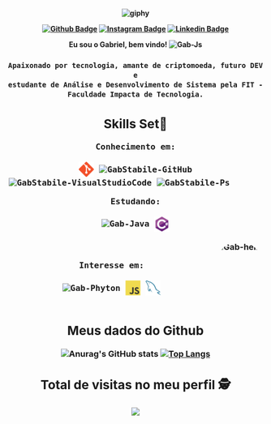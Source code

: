 <h4 align="center">

![giphy](https://user-images.githubusercontent.com/92516683/143147972-9a7e8488-9be7-4f25-a9b4-7169d4543fea.gif)

[![Github Badge](https://img.shields.io/badge/-Facebook-blue?style=for-the-badge&logo=Facebook&logoColor=white&link=https://github.com/gabstabile)](https://www.facebook.com/gabriel.sstabile/)
[![Instagram Badge](https://img.shields.io/badge/-instagram-green?style=for-the-badge&logo=instagram&logoColor=white&link=https://github.com/gabstabile)](https://www.instagram.com/g.s.stabile/)
[![Linkedin Badge](https://img.shields.io/badge/-Linkedin-blue?style=for-the-badge&logo=Linkedin&logoColor=white&link=https://github.com/gabstabile)](https://www.linkedin.com/in/gabriel-stabile)
<h/>
  
<span align="center">
Eu sou o Gabriel, bem vindo! <img alt="Gab-Js" src="https://user-images.githubusercontent.com/92516683/143255886-3ec90107-5088-4004-9ff7-08d4d135547e.gif" width="15px">
</span>  

<h3 align="center">

```
Apaixonado por tecnologia, amante de criptomoeda, futuro DEV e
estudante de Análise e Desenvolvimento de Sistema pela FIT - Faculdade Impacta de Tecnologia.
```
<h/>
  
## Skills Set🧠
<kbd align="center">
<kbd>Conhecimento em:</kbd>
<br />
<br />
       <img align="center" title="Git" alt="GabStabile-Git" height="30" width="30" src="https://raw.githubusercontent.com/devicons/devicon/master/icons/git/git-original.svg">
   <img align="center" title="GitHub" alt="GabStabile-GitHub" height="30" width="30" src="https://user-images.githubusercontent.com/92516683/145587665-224a3bc9-c704-4a13-afb1-b66f2b2a1163.png">
   <img align="center" title="VSCode" alt="GabStabile-VisualStudioCode" height="30" width="30" src="https://user-images.githubusercontent.com/92516683/146268666-c67492d0-2438-4bb4-a97e-546aaf72e148.png">
   <img align="center" title="Photoshop" alt="GabStabile-Ps" height="30" width="30" src="https://user-images.githubusercontent.com/92516683/150600654-912700cd-9e3b-429c-b85c-a88cd3dbd8a6.svg">
</kbd>
&nbsp;&nbsp;&nbsp;&nbsp;&nbsp;&nbsp;&nbsp;&nbsp;&nbsp;&nbsp;&nbsp;&nbsp;&nbsp;&nbsp;
  
<P>
<p/>

<kbd align="center">
<kbd>Estudando:</kbd>
<br />
<br />
  <img align="center" title="Java" alt="Gab-Java" height="30" width="30" src="https://user-images.githubusercontent.com/92516683/150599862-5f16886b-ea1a-4206-9982-87d861a710e4.svg">
  <img align="center" title="C Sharp" alt="Gab-Csharp" height="30" width="30" src="https://raw.githubusercontent.com/devicons/devicon/master/icons/csharp/csharp-original.svg">
<br />
<br />
</kbd> 
  &nbsp;&nbsp;&nbsp;&nbsp;&nbsp;&nbsp;&nbsp;&nbsp;&nbsp;&nbsp;&nbsp;&nbsp;&nbsp;&nbsp;

<img align="right" alt="Gab-hello" height="150" style="border-radius:180px;" src="https://user-images.githubusercontent.com/92516683/152378804-952b129e-476f-4c24-a042-ed39134a14ce.gif">
 
<p>
<p/>
<kbd align="center">
<kbd>Interesse em:</kbd> 
<br />
<br />
  <img align="center" title="Phyton" alt="Gab-Phyton" height="30" width="30" src="https://user-images.githubusercontent.com/92516683/150600387-8ca3eaa3-89fe-47a0-a928-8d9a9c5852a4.svg">
  <img align="center" title="JavaScript" alt="Gab-JavaScript" height="30" width="30" src="https://raw.githubusercontent.com/devicons/devicon/master/icons/javascript/javascript-original.svg">
  <img align="center" title="SQL" alt="Gab-SQL" height="30" width="30" src="https://raw.githubusercontent.com/devicons/devicon/master/icons/mysql/mysql-original.svg">
<br />
<br />
</kbd>

<h/>
 
## Meus dados do Github
![Anurag's GitHub stats](https://github-readme-stats.vercel.app/api?username=gabstabile&theme=dark)
[![Top Langs](https://github-readme-stats.vercel.app/api/top-langs/?username=gabstabile&layout=compact&langs_count=7&theme=dark)]("https://github.com/GabStabile")
  
  
<p align="center">

## Total de visitas no meu perfil :detective: <br>
<p align="center"> 
<img alingn="center" src="https://profile-counter.glitch.me/gabstabile/count.svg"/>
</p>
</p>
